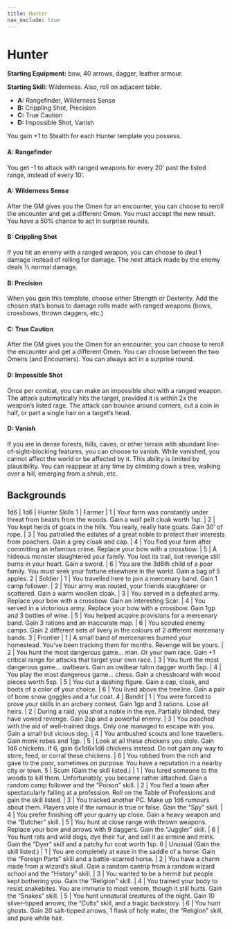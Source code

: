```yaml
---
title: Hunter
nav_exclude: true
---
```


# Hunter

**Starting Equipment:** bow, 40 arrows, dagger, leather armour.

**Starting Skill:** Wilderness. Also, roll on adjacent table.

- **A:** Rangefinder, Wilderness Sense
- **B:** Crippling Shot, Precision
- **C:** True Caution
- **D:** Impossible Shot, Vanish

You gain +1 to Stealth for each Hunter template you possess.

#### A: Rangefinder

You get -1 to attack with ranged weapons for every 20’ past the
listed range, instead of every 10’.

#### A: Wilderness Sense

After the GM gives you the Omen for an encounter, you can
choose to reroll the encounter and get a different Omen. You
must accept the new result. You have a 50% chance to act in
surprise rounds.

#### B: Crippling Shot

If you hit an enemy with a ranged weapon, you can choose to
deal 1 damage instead of rolling for damage. The next attack
made by the enemy deals ½ normal damage.

#### B: Precision

When you gain this template, choose either Strength or
Dexterity. Add the chosen stat’s bonus to damage rolls made
with ranged weapons (bows, crossbows, thrown daggers, etc.)

#### C: True Caution

After the GM gives you the Omen for an encounter, you can
choose to reroll the encounter and get a different Omen. You can
choose between the two Omens (and Encounters). You can
always act in a surprise round.

#### D: Impossible Shot

Once per combat, you can make an impossible shot with a
ranged weapon. The attack automatically hits the target,
provided it is within 2x the weapon’s listed rage. The attack can
bounce around corners, cut a coin in half, or part a single hair on
a target’s head.

#### D: Vanish

If you are in dense forests, hills, caves, or other terrain with
abundant line-of-sight-blocking features, you can choose to
vanish. While vanished, you cannot affect the world or be
affected by it. This ability is limited by plausibility. You can
reappear at any time by climbing down a tree, walking over a hill,
emerging from a shrub, etc.

## Backgrounds

1d6 | 1d6 | Hunter Skills
1 | Farmer
| 1 | Your farm was constantly under threat from beasts from the woods. Gain a wolf pelt cloak worth 1sp.
| 2 | You kept herds of goats in the hills. You really, really hate goats.  Gain 30’ of rope.
| 3 | You patrolled the estates of a great noble to protect their interests from poachers. Gain a grey cloak and cap.
| 4 | You fled your farm after committing an infamous crime. Replace your bow with a crossbow.
| 5 | A hideous monster slaughtered your family. You lost its trail, but revenge still burns in your heart. Gain a sword.
| 6 | You are the 3d6th child of a poor family. You must seek your fortune elsewhere in the world. Gain a bag of 5 apples.
2 | Soldier
| 1 | You travelled here to join a mercenary band. Gain 1 camp follower.
| 2 | Your army was routed, your friends slaughterer or scattered.  Gain a warm woollen cloak.
| 3 | You served in a defeated army. Replace your bow with a crossbow. Gain an Interesting Scar.
| 4 | You served in a victorious army. Replace your bow with a crossbow. Gain 1gp and 3 bottles of wine.
| 5 | You helped acquire provisions for a mercenary band. Gain 3 rations and an inaccurate map.
| 6 | You scouted enemy camps. Gain 2 different sets of livery in the colours of 2 different mercenary bands.
3 | Frontier
| 1 | A small band of mercenaries burned your homestead. You’ve been tracking them for months. Revenge will be yours.
| 2 | You hunt the most dangerous game... man. Or your own race.  Gain +1 critical range for attacks that target your own race.
| 3 | You hunt the most dangerous game... owlbears. Gain an owlbear talon dagger worth 5sp.
| 4 | You play the most dangerous game... chess. Gain a chessboard with wood pieces worth 5sp.
| 5 | You cut a dashing figure. Gain a cap, cloak, and boots of a color of your choice.
| 6 | You lived above the treeline. Gain a pair of bone snow goggles and a fur coat.
4 | Bandit
| 1 | You were forced to prove your skills in an archery contest. Gain 1gp and 3 rations. Lose all heirs.
| 2 | During a raid, you shot a noble in the eye. Partially blinded, they have vowed revenge. Gain 2sp and a powerful enemy.
| 3 | You poached with the aid of well-trained dogs. Only one managed to escape with you. Gain a small but vicious dog.
| 4 | You ambushed scouts and lone travellers. Gain monk robes and 1gp.
| 5 | Look at all these chickens you stole. Gain 1d6 chickens. If 6, gain 6x1d6x1d6 chickens instead. Do not gain any way to store, feed, or corral these chickens.
| 6 | You robbed from the rich and gave to the poor, sometimes on purpose. You have a reputation in a nearby city or town.
5 | Scum (Gain the skill listed.)
| 1 | You lured someone to the woods to kill them. Unfortunately, you became rather attached. Gain a random camp follower and the “Poison” skill.
| 2 | You fled a town after spectacularly failing at a profession. Roll on the Table of Professions and gain the skill listed.
| 3 | You tracked another PC. Make up 1d6 rumours about them.  Players vote if the rumour is true or false. Gain the “Spy” skill.
| 4 | You prefer finishing off your quarry up close. Gain a heavy weapon and the “Butcher” skill.
| 5 | You hunt at close range with thrown weapons. Replace your bow and arrows with 9 daggers. Gain the “Juggler” skill.
| 6 | You hunt rats and wild dogs, dye their fur, and sell it as ermine and mink. Gain the “Dyer” skill and a patchy fur coat worth 1sp.
6 | Unusual (Gain the skill listed.)
| 1 | You are completely at ease in the saddle of a horse. Gain the “Foreign Parts” skill and a battle-scarred horse.
| 2 | You have a charm made from a wizard’s skull. Gain a random cantrip from a random wizard school and the “History” skill.
| 3 | You wanted to be a hermit but people kept bothering you. Gain the “Religion” skill.
| 4 | You trained your body to resist snakebites. You are immune to most venom, though it still hurts. Gain the “Snakes” skill.
| 5 | You hunt unnatural creatures of the night. Gain 10 silver-tipped arrows, the “Cults” skill, and a tragic backstory.
| 6 | You hunt ghosts. Gain 20 salt-tipped arrows, 1 flask of holy water, the “Religion” skill, and pure white hair.
